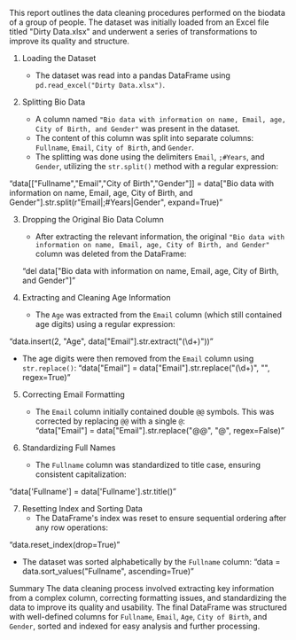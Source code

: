 

This report outlines the data cleaning procedures performed on the biodata of a group of people. The dataset was initially loaded from an Excel file titled "Dirty Data.xlsx" and underwent a series of transformations to improve its quality and structure.

1. Loading the Dataset
   - The dataset was read into a pandas DataFrame using `pd.read_excel("Dirty Data.xlsx")`.
 

2. Splitting Bio Data
   - A column named `"Bio data with information on name, Email, age, City of Birth, and Gender"` was present in the dataset.
   - The content of this column was split into separate columns: `Fullname`, `Email`, `City of Birth`, and `Gender`.
   - The splitting was done using the delimiters `Email`, `;#Years`, and `Gender`, utilizing the `str.split()` method with a regular expression: 
   
  “data[["Fullname","Email","City of Birth","Gender"]] = data["Bio data with information on name, Email, age, City of Birth, and Gender"].str.split(r"Email|;#Years|Gender", expand=True)”

 






3. Dropping the Original Bio Data Column
   - After extracting the relevant information, the original `"Bio data with information on name, Email, age, City of Birth, and Gender"` column was deleted from the DataFrame:

    “del data["Bio data with information on name, Email, age, City of Birth, and Gender"]”
 

4. Extracting and Cleaning Age Information
   - The `Age` was extracted from the `Email` column (which still contained age digits) using a regular expression:
 
 “data.insert(2, "Age", data["Email"].str.extract("(\\d+)"))”
  
 
 - The age digits were then removed from the `Email` column using `str.replace()`:
     “data["Email"] = data["Email"].str.replace("(\\d+)", "", regex=True)”
5. Correcting Email Formatting
   - The `Email` column initially contained double `@@` symbols. This was corrected by replacing `@@` with a single `@`:   
“data["Email"] = data["Email"].str.replace("@@", "@", regex=False)”
 
6. Standardizing Full Names
   - The `Fullname` column was standardized to title case, ensuring consistent capitalization:
     
“data['Fullname'] = data['Fullname'].str.title()”

7. Resetting Index and Sorting Data
   - The DataFrame's index was reset to ensure sequential ordering after any row operations:     

“data.reset_index(drop=True)”
  
 - The dataset was sorted alphabetically by the `Fullname` column: 
“data = data.sort_values("Fullname", ascending=True)”   
 

Summary
The data cleaning process involved extracting key information from a complex column, correcting formatting issues, and standardizing the data to improve its quality and usability. The final DataFrame was structured with well-defined columns for `Fullname`, `Email`, `Age`, `City of Birth`, and `Gender`, sorted and indexed for easy analysis and further processing.
